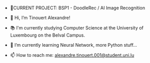 - 🎯CURRENT PROJECT: BSP1 - DoodleRec / AI Image Recognition

- 👋 Hi, I’m Tinouert Alexandre!
- 📚 I'm currently studying Computer Science at the University of Luxembourg on the Belval Campus.
- 🌱 I’m currently learning Neural Network, more Python stuff...
- 📫 How to reach me: alexandre.tinouert.001@student.uni.lu

<!---
CookNChips/CookNChips is a ✨ special ✨ repository because its `README.md` (this file) appears on your GitHub profile.
You can click the Preview link to take a look at your changes.
--->
